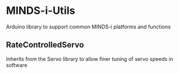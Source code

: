 # MINDS-i-Utils

Arduino library to support common MINDS-i platforms and functions

## RateControlledServo

Inherits from the Servo library to allow finer tuning of servo speeds in software
